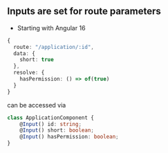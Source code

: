 
## Inputs are set for route parameters

- Starting with Angular 16

```typescript
{
  route: "/application/:id",
  data: {
    short: true
  }, 
  resolve: {
    hasPermission: () => of(true)
  }
}
```

can be accessed via

```typescript
class ApplicationComponent {
	@Input() id: string;
	@Input() short: boolean;
	@Input() hasPermission: boolean;
}
```